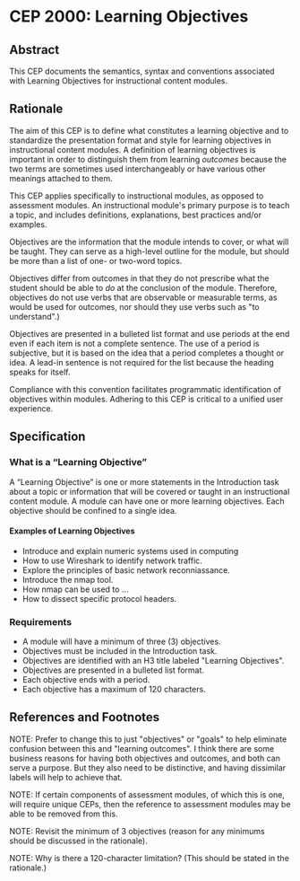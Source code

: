# CEP 2000: Learning Objectives

## Abstract

This CEP documents the semantics, syntax and conventions associated with Learning Objectives for instructional content modules. 

## Rationale

The aim of this CEP is to define what constitutes a learning objective and to standardize the presentation format and style for learning objectives in instructional content modules. A definition of learning objectives is important in order to distinguish them from learning _outcomes_ because the two terms are sometimes used interchangeably or have various other meanings attached to them.
 
 This CEP applies specifically to instructional modules, as opposed to assessment modules. An instructional module's primary purpose is to teach a topic, and includes definitions, explanations, best practices and/or examples.
 
 Objectives are the information that the module intends to cover, or what will be taught. They can serve as a high-level outline for the module, but should  be more than a list of one- or two-word topics. 

Objectives differ from outcomes in that they do not prescribe what the student should be able to _do_ at the conclusion of the module. Therefore, objectives do not use verbs that are observable or measurable terms, as would be used for outcomes, nor should they use verbs such as "to understand".)
  
Objectives are presented in a bulleted list format and use periods at the end even if each item is not a complete sentence. The use of a period is subjective, but it is based on the idea that a period completes a thought or idea. A lead-in sentence is not required for the list because the heading speaks for itself.  

Compliance with this convention facilitates programmatic identification of objectives within modules. Adhering to this CEP is critical to a unified user experience.

## Specification

### What is a “Learning Objective”

A  “Learning Objective” is one or more statements in the Introduction task about a topic or information that will be covered or taught in an instructional content module. A module can have one or more learning objectives. Each objective should be confined to a single idea. 

#### Examples of Learning Objectives

-  Introduce and explain numeric systems used in computing
-  How to use Wireshark to identify network traffic.
-  Explore the principles of basic network reconniassance.
-  Introduce the nmap tool.
-  How nmap can be used to ...
-  How to dissect specific protocol headers.

### Requirements
- A module will have a minimum of three (3) objectives.
- Objectives must be included in the Introduction task.
- Objectives are identified with an H3 title labeled "Learning Objectives".
- Objectives are presented in a bulleted list format.
- Each objective ends with a period.
- Each objective has a maximum of 120 characters.

## References and Footnotes
NOTE: Prefer to change this to just "objectives" or "goals" to help eliminate confusion between this and "learning outcomes". I think there are some business reasons for having both objectives and outcomes, and both can serve a purpose. But they also need to be distinctive, and having dissimilar labels will help to achieve that.  

NOTE: If certain components of assessment modules, of which this is one, will require unique CEPs, then the reference to assessment modules may be able to be removed from this.  

NOTE: Revisit the minimum of 3 objectives (reason for any minimums should be discussed in the rationale).  

NOTE: Why is there a 120-character limitation? (This should be stated in the rationale.)

